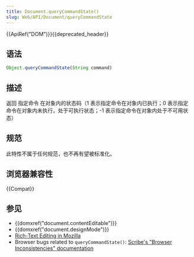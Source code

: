 ```yaml
---
title: Document.queryCommandState()
slug: Web/API/Document/queryCommandState
---
```


{{ApiRef("DOM")}}{{deprecated_header}}

## 语法

```js
Object.queryCommandState(String command)
```

## 描述

返回 指定命令 在对象内的状态码（1 表示指定命令在对象内已执行；0 表示指定命令在对象内未执行，处于可执行状态；-1 表示指定命令在对象内处于不可用状态）

## 规范

此特性不属于任何规范，也不再有望被标准化。

## 浏览器兼容性

{{Compat}}

## 参见

- {{domxref("document.contentEditable")}}
- {{domxref("document.designMode")}}
- [Rich-Text Editing in Mozilla](/zh-CN/docs/Rich-Text_Editing_in_Mozilla)
- Browser bugs related to `queryCommandState()`: [Scribe's "Browser Inconsistencies" documentation](https://github.com/guardian/scribe/blob/master/BROWSERINCONSISTENCIES.md#documentquerycommandstate)
